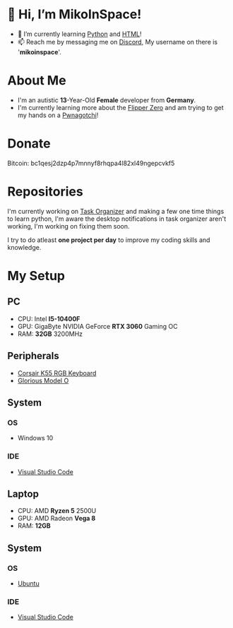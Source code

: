 # 👋 Hi, I’m MikoInSpace!
- 🌱 I’m currently learning [Python](https://python.org) and [HTML](https://en.wikipedia.org/wiki/HTML)!
- 📫 Reach me by messaging me on [Discord](https://discord.com), My username on there is '**mikoinspace**'.

# About Me
- I'm an autistic **13**-Year-Old __Female__ developer from __Germany__.
- I'm currently learning more about the [Flipper Zero](https://flipperzero.one) and am trying to get my hands on a [Pwnagotchi](https://pwnagotchi.ai)!

# Donate
Bitcoin: bc1qesj2dzp4p7mnnyf8rhqpa4l82xl49ngepcvkf5
# Repositories

I'm currently working on [Task Organizer](https://github.com/MikoInSpace/Task-Organizer) and making a few one time things to learn python, I'm aware the desktop notifications in task organizer aren't working, I'm working on fixing them soon.

I try to do atleast __one project per day__ to improve my coding skills and knowledge.

# My Setup
## PC
- CPU: Intel __I5-10400F__
- GPU: GigaByte NVIDIA GeForce __RTX 3060__ Gaming OC
- RAM: __32GB__ 3200MHz

## Peripherals
- [Corsair K55 RGB Keyboard](https://www.corsair.com/de/de/p/keyboards/ch-9206015-de/k55-rgb-gaming-keyboard-de-ch-9206015-de)
- [Glorious Model O](https://www.gloriousgaming.com/products/glorious-model-o-black)

## System
### OS
- Windows 10
### IDE
- [Visual Studio Code](https://code.visualstudio.com/)

## Laptop
- CPU: AMD __Ryzen 5__ 2500U
- GPU: AMD Radeon __Vega 8__
- RAM: __12GB__

## System
### OS
- [Ubuntu](https://ubuntu.com/)
### IDE
- [Visual Studio Code](https://code.visualstudio.com/)
  
